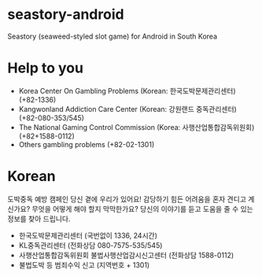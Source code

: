 # seastory-android
Seastory (seaweed-styled slot game) for Android in South Korea

# Help to you
- Korea Center On Gambling Problems (Korean: 한국도박문제관리센터) (+82-1336)
- Kangwonland Addiction Care Center (Korean: 강원랜드 중독관리센터) (+82-080-353/545)
- The National Gaming Control Commission (Korea: 사행산업통합감독위원회) (+82+1588-0112)
- Others gambling problems (+82-02-1301)

# Korean
도박중독 예방 캠페인
당신 곁에 우리가 있어요!
감당하기 힘든 어려움을 혼자 견디고 계신가요?
무엇을 어떻게 해야 할지 막막한가요?
당신의 이야기를 듣고 도움을 줄 수 있는 정보를 찾아 드립니다.
- 한국도박문제관리센터 (국번없이 1336, 24시간)
- KL중독관리센터 (전화상담  080-7575-535/545)
- 사행산업통합감독위원회 불법사행산업감시신고센터 (전화상담 1588-0112)
- 불법도박 등 범죄수익 신고 (지역번호 + 1301)
